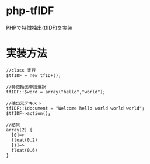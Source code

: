 # php-tfIDF
PHPで特徴抽出(tfIDF)を実装

# 実装方法
```
//class 実行
$tfIDF = new tfIDF();

//特徴抽出単語選択
tfIDF::$word = array("hello","world");

//抽出元テキスト
tfIDF::$document = "Welcome hello world world world";
$tfIDF->action();

//結果
array(2) {
  [0]=>
  float(0.2)
  [1]=>
  float(0.6)
}
```
